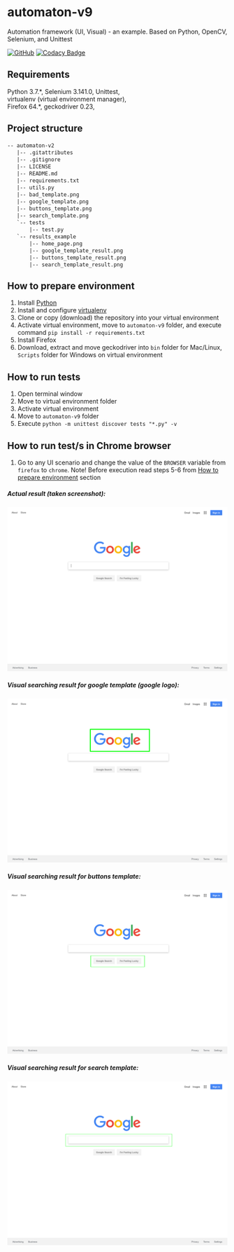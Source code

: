 # automaton-v9

Automation framework (UI, Visual) - an example. Based on Python, OpenCV, Selenium, and Unittest

[![GitHub](https://img.shields.io/github/license/mashape/apistatus.svg)](https://github.com/BurhanH/automaton-v9/blob/master/LICENSE)
[![Codacy Badge](https://api.codacy.com/project/badge/Grade/7cdc286cad594d3ab1cec707c33007bf)](https://app.codacy.com/app/BurhanH/automaton-v9?utm_source=github.com&utm_medium=referral&utm_content=BurhanH/automaton-v9&utm_campaign=Badge_Grade_Settings)

## Requirements
Python 3.7.\*, Selenium 3.141.0, Unittest, <br>
virtualenv (virtual environment manager), <br> 
Firefox 64.\*, geckodriver 0.23, <br>

## Project structure
```text
-- automaton-v2
   |-- .gitattributes
   |-- .gitignore
   |-- LICENSE
   |-- README.md
   |-- requirements.txt
   |-- utils.py
   |-- bad_template.png
   |-- google_template.png
   |-- buttons_template.png
   |-- search_template.png
   `-- tests
       |-- test.py
   `-- results_example
       |-- home_page.png
       |-- google_template_result.png
       |-- buttons_template_result.png
       |-- search_template_result.png
```

## How to prepare environment
1) Install [Python](https://www.python.org/downloads/)
2) Install and configure [virtualenv](https://packaging.python.org/guides/installing-using-pip-and-virtualenv/)
3) Clone or copy (download) the repository into your virtual environment
4) Activate virtual environment, move to `automaton-v9` folder, and execute command `pip install -r requirements.txt`
5) Install Firefox
6) Download, extract and move geckodriver into `bin` folder for Mac/Linux, `Scripts` folder for Windows on virtual environment

## How to run tests
1) Open terminal window
2) Move to virtual environment folder
3) Activate virtual environment
4) Move to `automaton-v9` folder
5) Execute `python -m unittest discover tests "*.py" -v`

## How to run test/s in Chrome browser
1) Go to any UI scenario and change the value of the `BROWSER` variable from `firefox` to `chrome`. Note! Before execution read steps 5-6 from [How to prepare environment](https://github.com/BurhanH/automaton-v2#how-to-prepare-environment) section

##### Actual result (taken screenshot):

![alt text](https://github.com/BurhanH/automaton-v9/raw/master/results_example/home_page.png "Actual result for home page") <br>

##### Visual searching result for google template (google logo):

![alt text](https://github.com/BurhanH/automaton-v9/raw/master/results_example/google_template_result.png "Result for google logo template") <br>

##### Visual searching result for buttons template:

![alt text](https://github.com/BurhanH/automaton-v9/raw/master/results_example/buttons_template_result.png "Result for buttons") <br>

##### Visual searching result for search template:

![alt text](https://github.com/BurhanH/automaton-v9/raw/master/results_example/search_template_result.png "Result for google search text field") <br>

